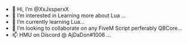 - 👋 Hi, I’m @XxJxsperxX
- 👀 I’m interested in Learning more about Lua ...
- 🌱 I’m currently learning Lua...
- 💞️ I’m looking to collaborate on any FiveM Script perferably QBCore...
- 📫 HMU on Discord @ AjDaDon#1006 ...

<!---
XxJxsperxX/XxJxsperxX is a ✨ special ✨ repository because its `README.md` (this file) appears on your GitHub profile.
You can click the Preview link to take a look at your changes.
--->
